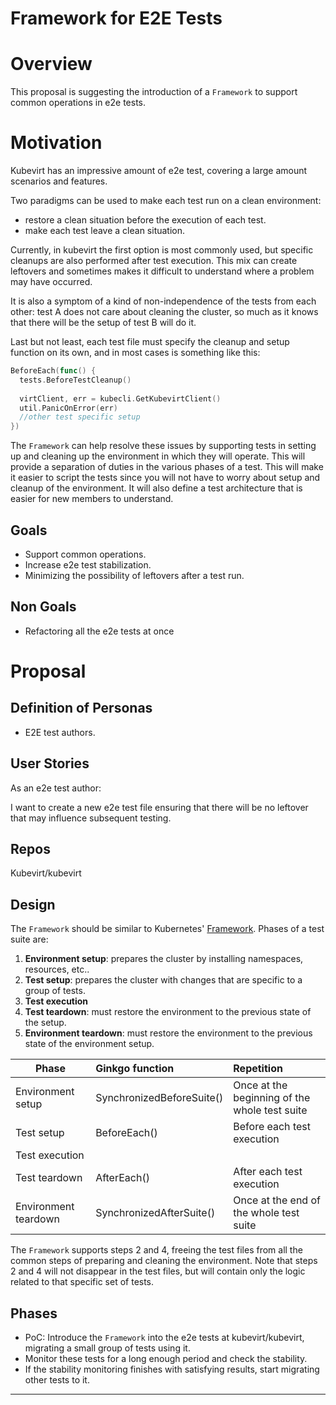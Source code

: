 Framework for E2E Tests
=

# Overview
This proposal is suggesting the introduction of a `Framework` to support common operations in e2e tests.

# Motivation

Kubevirt has an impressive amount of e2e test, covering a large amount scenarios and features.

Two paradigms can be used to make each test run on a clean environment:
- restore a clean situation before the execution of each test.
- make each test leave a clean situation.

Currently, in kubevirt the first option is most commonly used, but specific cleanups are also
performed after test execution. This mix can create leftovers and sometimes makes it difficult
to understand where a problem may have occurred.

It is also a symptom of a kind of non-independence of the tests from each other:
test A does not care about cleaning the cluster, so much as it knows that there will be
the setup of test B will do it.

Last but not least, each test file must specify the cleanup and setup function on its own, and in most cases
is something like this:
```go
BeforeEach(func() {
  tests.BeforeTestCleanup()
  
  virtClient, err = kubecli.GetKubevirtClient()
  util.PanicOnError(err)
  //other test specific setup
})
```

The `Framework`  can help resolve these issues by supporting tests in setting up and cleaning up the environment
in which they will operate. This will provide a separation of duties in the various phases of a test.
This will make it easier to script the tests since you will not have to worry about setup and cleanup
of the environment. It will also define a test architecture that is easier for new members to understand.

## Goals

- Support common operations.
- Increase e2e test stabilization.
- Minimizing the possibility of leftovers after a test run.

## Non Goals
- Refactoring all the e2e tests at once

# Proposal

## Definition of Personas

- E2E test authors.

## User Stories

As an e2e test author:

I want to create a new e2e test file ensuring that there will be no leftover that may influence subsequent testing.

## Repos
Kubevirt/kubevirt

## Design
The `Framework` should be similar to Kubernetes' [Framework](https://github.com/kubernetes/kubernetes/blob/master/test/e2e/framework/framework.go).
Phases of a test suite are:
1. **Environment setup**: prepares the cluster by installing namespaces, resources, etc..
2. **Test setup**: prepares the cluster with changes that are specific to a group of tests.
3. **Test execution**
4. **Test teardown**: must restore the environment to the previous state of the setup.
5. **Environment teardown**:  must restore the environment to the previous state of the environment setup.

| Phase                | Ginkgo function           | Repetition                                    |
|----------------------|:--------------------------|:----------------------------------------------|
| Environment setup    | SynchronizedBeforeSuite() | Once at the beginning of the whole test suite |
| Test setup           | BeforeEach()              | Before each test execution                    |
| Test execution       |                           |                                               |
| Test teardown        | AfterEach()               | After each test execution                     |
| Environment teardown | SynchronizedAfterSuite()  | Once at the end of the whole test suite       |

The `Framework` supports steps 2 and 4, freeing the test files from all the common steps of preparing and
cleaning the environment. Note that steps 2 and 4 will not disappear in the test files, but will contain
only the logic related to that specific set of tests.

## Phases

- PoC: Introduce the `Framework` into the e2e tests at kubevirt/kubevirt,
  migrating a small group of tests using it.
- Monitor these tests for a long enough period and check the stability.
- If the stability monitoring finishes with satisfying
  results, start migrating other tests to it.
****

